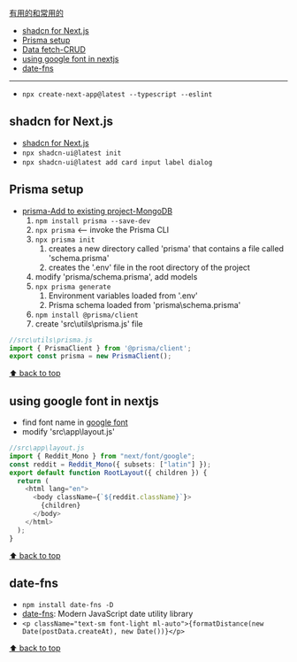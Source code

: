 [有用的和常用的](#top)

- [shadcn for Next.js](#shadcn-for-nextjs)
- [Prisma setup](#prisma-setup)
- [Data fetch-CRUD](https://github.com/honggzb/Study-General/blob/master/React/NextJS/NextJs%E5%AD%A6%E4%B9%A0-Data%20Fetching.md)
- [using google font in nextjs](#using-google-font-in-nextjs)
- [date-fns](#date-fns)

-------------------------------------------------------------------------

- `npx create-next-app@latest --typescript --eslint`

## shadcn for Next.js

- [shadcn for Next.js](https://ui.shadcn.com/docs/installation/next)
- `npx shadcn-ui@latest init`
- `npx shadcn-ui@latest add card input label dialog`

## Prisma setup

- [prisma-Add to existing project-MongoDB](https://www.prisma.io/docs/getting-started/setup-prisma/add-to-existing-project/mongodb-typescript-mongodb)
  1. `npm install prisma --save-dev`
  2.  `npx prisma`  <-- invoke the Prisma CLI
  3.  `npx prisma init`
      1.  creates a new directory called 'prisma' that contains a file called 'schema.prisma'
      2.  creates the '.env' file in the root directory of the project
  4. modify 'prisma/schema.prisma', add models
  5. `npx prisma generate`
     1. Environment variables loaded from '.env'
     2. Prisma schema loaded from 'prisma\schema.prisma'
  6. `npm install @prisma/client`
  7. create 'src\utils\prisma.js' file

```ts
//src\utils\prisma.js
import { PrismaClient } from '@prisma/client';
export const prisma = new PrismaClient();
```

[⬆ back to top](#top)

## using google font in nextjs

- find font name in [google font](https://fonts.google.com/)
- modify 'src\app\layout.js'

```ts
//src\app\layout.js
import { Reddit_Mono } from "next/font/google";
const reddit = Reddit_Mono({ subsets: ["latin"] });
export default function RootLayout({ children }) {
  return (
    <html lang="en">
      <body className={`${reddit.className}`}>
        {children}
      </body>
    </html>
  );
}
```

[⬆ back to top](#top)

## date-fns

- `npm install date-fns -D`
- [date-fns](https://date-fns.org/docs/Getting-Started): Modern JavaScript date utility library
- `<p className="text-sm font-light ml-auto">{formatDistance(new Date(postData.createAt), new Date())}</p>`

[⬆ back to top](#top)
